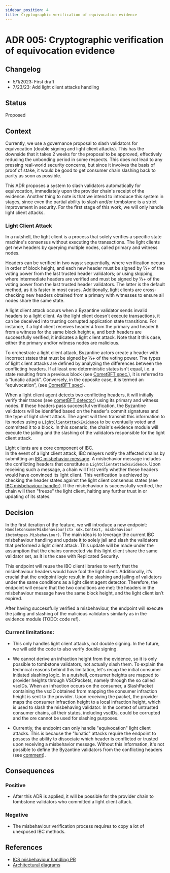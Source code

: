 ```yaml
---
sidebar_position: 4
title: Cryptographic verification of equivocation evidence
---
```

# ADR 005: Cryptographic verification of equivocation evidence

## Changelog
* 5/1/2023: First draft
* 7/23/23: Add light client attacks handling

## Status

Proposed

## Context

Currently, we use a governance proposal to slash validators for equivocation (double signing and light client attacks). This has the downside that it takes 2 weeks for the proposal to be approved, effectively reducing the unbonding period in some respects. This does not lead to any pressing real-world security concerns, but since it involves the basis of proof of stake, it would be good to get consumer chain slashing back to parity as soon as possible.

This ADR proposes a system to slash validators automatically for equivocation, immediately upon the provider chain's receipt of the evidence. Another thing to note is that we intend to introduce this system in stages, since even the partial ability to slash and/or tombstone is a strict improvement in security.
For the first stage of this work, we will only handle light client attacks.

### Light Client Attack

In a nutshell, the light client is a process that solely verifies a specific state machine's
consensus without executing the transactions. The light clients get new headers by querying
multiple nodes, called primary and witness nodes. 

Headers can be verified in two ways: sequentially, where verification occurs in order of block height,
and each new header must be signed by ⅔+ of the voting power from the last trusted header validators;
or using skipping, where intermediate headers are verified and must be signed by ⅓+ of the voting power
from the last trusted header validators. The latter is the default method, as it is faster in most cases.
Additionally, light clients are cross-checking new headers obtained from a primary with witnesses to ensure all nodes share the same state.

A light client attack occurs when a Byzantine validator sends invalid headers to a light client.
As the light client doesn't execute transactions, it can be deceived into trusting corrupted application state transitions.
For instance, if a light client receives header `A` from the primary and header `B` from a witness for the same block height `H`,
and both headers are successfully verified, it indicates a light client attack.
Note that it this case, either the primary and/or witness nodes are malicious.

To orchestrate a light client attack, Byzantine actors create a header with incorrect states that must be signed by ⅓+ of the voting power.
The types of light client attacks are defined by analyzing the differences between the conflicting headers.
If at least one deterministic states isn't equal, i.e. a state resulting from a previous block
(see [CometBFT spec.](https://github.com/cometbft/cometbft/blob/main/spec/core/data_structures.md#header)),
it is referred to a “lunatic attack”. Conversely, in the opposite case, it is termed an “equivocation”, (see [CometBFT spec](https://github.com/cometbft/cometbft/blob/main/spec/light-client/detection/detection_003_reviewed.md)).

When a light client agent detects two conflicting headers, it will initially verify their traces (see [cometBFT detector](https://github.com/cometbft/cometbft/blob/2af25aea6cfe6ac4ddac40ceddfb8c8eee17d0e6/light/detector.go#L28)) using its primary and witness nodes.
If these headers pass successful verification, the Byzantine validators will be identified based on the header's commit signatures
and the type of light client attack. The agent will then transmit this information to its nodes using a [`LightClientAttackEvidence`](https://github.com/cometbft/cometbft/blob/feed0ddf564e113a840c4678505601256b93a8bc/docs/architecture/adr-047-handling-evidence-from-light-client.md) to be eventually voted and committed it to a block. In this scenario, the chain's evidence module will execute the jailing and the slashing of the validators responsible for the light client attack.

Light clients are a core component of IBC.  
In the event of a light client attack, IBC relayers notify the affected chains by submitting an [IBC misbehavior message]((https://github.com/cosmos/ibc-go/blob/2b7c969066fbcb18f90c7f5bd256439ca12535c7/proto/ibc/lightclients/tendermint/v1/tendermint.proto#L79)).
A misbehavior message includes the conflicting headers that constitute a `LightClientAttackEvidence`. Upon receiving such a message,
a chain will first verify whether these headers would have convinced its light client. This verification is achieved by checking
the header states against the light client consensus states (see [IBC misbehaviour handler](https://github.com/cosmos/ibc-go/blob/2b7c969066fbcb18f90c7f5bd256439ca12535c7/modules/light-clients/07-tendermint/types/misbehaviour_handle.go#L101)). If the misbehaviour is successfully verified, the chain will then "freeze" the
light client, halting any further trust in or updating of its states.


## Decision

In the first iteration of the feature, we will introduce a new endpoint: `HandleConsumerMisbehaviour(ctx sdk.Context, misbehaviour ibctmtypes.Misbehaviour)`.
The main idea is to leverage the current IBC misbehaviour handling and update it to solely jail and slash the validators that
performed a light client attack. This update will be made under the assumption that the chains connected via this light client
share the same validator set, as it is the case with Replicated Security. 

This endpoint will reuse the IBC client libraries to verify that the misbehaviour headers would have fool the light client.
Additionally, it’s crucial that the endpoint logic result in the slashing and jailing of validators under the same conditions
as a light client agent detector. Therefore, the endpoint will ensure that the two conditions are met:
the headers in the misbehaviour message have the same block height, and
the light client isn’t expired.

After having successfully verified a misbehaviour, the endpoint will execute the jailing and slashing of the malicious validators similarly as in the evidence module (TODO: code ref). 

### Current limitations:

- This only handles light client attacks, not double signing. In the future, we will add the code to also verify double signing.

- We cannot derive an infraction height from the evidence, so it is only possible to tombstone validators, not actually slash them.
To explain the technical reasons behind this limitation, let's recap the initial consumer initiated slashing logic.
In a nutshell, consumer heights are mapped to provider heights through VSCPackets, namely through the so called vscIDs.
When an infraction occurs on the consumer, a SlashPacket containing the vscID obtained from mapping the consumer infraction height
is sent to the provider. Upon receiving the packet, the provider maps the consumer infraction height to a local infraction height,
which is used to slash the misbehaving validator. In the context of untrusted consumer chains, all their states, including vscIDs,
could be corrupted and the ore cannot be used for slashing purposes.

- Currently, the endpoint can only handle "equivocation" light client attacks. This is because the "lunatic" attacks require the endpoint to possess the ability to dissociate which header is conflicted or trusted upon receiving a misbehavior message. Without this information, it's not possible to define the Byzantine validators from the conflicting headers (see [comment](https://github.com/cosmos/interchain-security/pull/826#discussion_r1268668684)).


## Consequences

### Positive
- After this ADR is applied, it will be possible for the provider chain to tombstone validators who committed a light client attack.

### Negative
- The misbehaviour verification process requires to copy a lot of unexposed IBC methods.

## References

* [ICS misbehaviour handling PR](https://github.com/cosmos/interchain-security/pull/826)
* [Architectural diagrams](https://docs.google.com/document/d/1fe1uSJl1ZIYWXoME3Yf4Aodvz7V597Ric875JH-rigM/edit#heading=h.rv4t8i6d6jfn)
